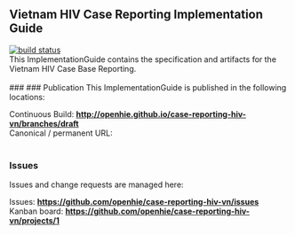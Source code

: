 Vietnam HIV Case Reporting Implementation Guide
---

<div>
    <a href="https://circleci.com/gh/badges/shields/tree/master">
        <img src="https://img.shields.io/github/workflow/status/openhie/case-reporting-hiv-vn/CI/draft" alt="build status"></a>
</div>
This ImplementationGuide contains the specification and artifacts for the Vietnam HIV Case Base Reporting.
<br> </br>
###
### Publication
This ImplementationGuide is published in the following locations:

Continuous Build: __http://openhie.github.io/case-reporting-hiv-vn/branches/draft__  
Canonical / permanent URL: 
<br> </br>

### Issues
Issues and change requests are managed here:  

Issues:  __https://github.com/openhie/case-reporting-hiv-vn/issues__  
Kanban board:  __https://github.com/openhie/case-reporting-hiv-vn/projects/1__  
 
 
